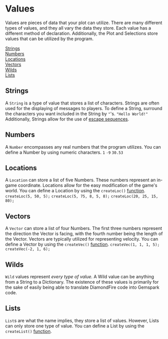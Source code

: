# Values
Values are pieces of data that your plot can utilize. There are many different types of values, and they all vary the data they store. Each value has a different method of declaration. Additionally, the Plot and Selections store values that can be utilized by the program.

[Strings](#Strings) <br>
[Numbers](#Numbers) <br>
[Locations](#Locations) <br>
[Vectors](#Vectors) <br>
[Wilds](#Wilds) <br>
[Lists](#Lists) <br>


## Strings
A ``String`` is a type of value that stores a list of characters. Strings are often used for the displaying of messages to players. To define a String, surround the characters you want included in the String by ``"``'s.
``"Hello World!"``
Additionally, Strings allow for the use of [escape sequences](https://en.wikipedia.org/wiki/Escape_sequences_in_C).


## Numbers
A ``Number`` encompasses any real numbers that the program utilizes. 
You can define a Number by using numeric characters.
``1``
``-9``
``30.53``

## Locations
A ``Location`` can store a list of five Numbers. These numbers represent an in-game coordinate. Locations allow for the easy modification of the game's world.
You can define a Location by using the ``createLoc()`` [function](Functions.md).
``createLoc(5, 50, 5);``
``createLoc(5, 75, 8, 5, 8);``
``createLoc(20, 25, 15, 80);``

## Vectors
A ``Vector`` can store a list of four Numbers. The first three numbers represent the direction the Vector is facing, with the fourth number being the length of the Vector. Vectors are typically utilized for representing velocity.
You can define a Vector by using the ``createVec()`` [function](Functions.md).
``createVec(1, 1, 1, 5);``
``createVec(-2, 1, 6);``

## Wilds
``Wild`` values represent *every type of value.* A Wild value can be anything from a String to a Dictionary. The existence of these values is primarily for the sake of easily being able to translate DiamondFire code into Gemspark code.

## Lists
``List``s are what the name implies, they store a list of values. However, Lists can only store one type of value.
You can define a List by using the ``createList()`` [function](Function.md).
